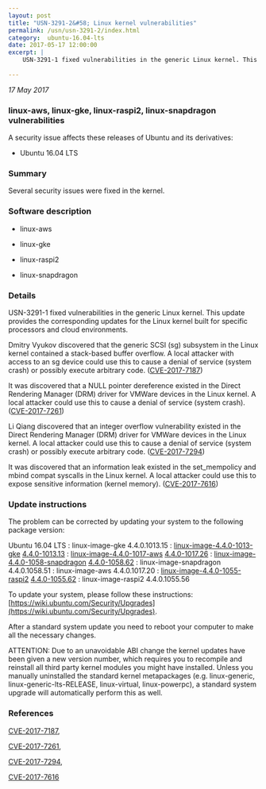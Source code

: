 ```yaml
---
layout: post
title: "USN-3291-2&#58; Linux kernel vulnerabilities"
permalink: /usn/usn-3291-2/index.html
category:  ubuntu-16.04-lts
date: 2017-05-17 12:00:00
excerpt: |
    USN-3291-1 fixed vulnerabilities in the generic Linux kernel. This update provides the corresponding updates for the Linux kernel built for specific processors and cloud environments.
    
--- 
```

 
 

*17 May 2017*

### linux-aws, linux-gke, linux-raspi2, linux-snapdragon vulnerabilities

A security issue affects these releases of Ubuntu and its derivatives:

* Ubuntu 16.04 LTS

### Summary

Several security issues were fixed in the kernel. 

### Software description

* linux-aws 

* linux-gke 

* linux-raspi2 

* linux-snapdragon 

### Details

USN-3291-1 fixed vulnerabilities in the generic Linux kernel. This update provides the corresponding updates for the Linux kernel built for specific processors and cloud environments.

Dmitry Vyukov discovered that the generic SCSI (sg) subsystem in the Linux kernel contained a stack-based buffer overflow. A local attacker with access to an sg device could use this to cause a denial of service (system crash) or possibly execute arbitrary code. ([CVE-2017-7187](http://people.ubuntu.com/~ubuntu-security/cve/CVE-2017-7187))

It was discovered that a NULL pointer dereference existed in the Direct Rendering Manager (DRM) driver for VMWare devices in the Linux kernel. A local attacker could use this to cause a denial of service (system crash). ([CVE-2017-7261](http://people.ubuntu.com/~ubuntu-security/cve/CVE-2017-7261))

Li Qiang discovered that an integer overflow vulnerability existed in the Direct Rendering Manager (DRM) driver for VMWare devices in the Linux kernel. A local attacker could use this to cause a denial of service (system crash) or possibly execute arbitrary code. ([CVE-2017-7294](http://people.ubuntu.com/~ubuntu-security/cve/CVE-2017-7294))

It was discovered that an information leak existed in the set_mempolicy and mbind compat syscalls in the Linux kernel. A local attacker could use this to expose sensitive information (kernel memory). ([CVE-2017-7616](http://people.ubuntu.com/~ubuntu-security/cve/CVE-2017-7616)) 

### Update instructions

The problem can be corrected by updating your system to the following package version:

Ubuntu 16.04 LTS
 : linux-image-gke <span>4.4.0.1013.15</span>
 : [linux-image-4.4.0-1013-gke](https://launchpad.net/ubuntu/+source/linux-gke) <span> [4.4.0-1013.13](https://launchpad.net/ubuntu/+source/linux-gke/4.4.0-1013.13) </span> 
 : [linux-image-4.4.0-1017-aws](https://launchpad.net/ubuntu/+source/linux-aws) <span> [4.4.0-1017.26](https://launchpad.net/ubuntu/+source/linux-aws/4.4.0-1017.26) </span> 
 : [linux-image-4.4.0-1058-snapdragon](https://launchpad.net/ubuntu/+source/linux-snapdragon) <span> [4.4.0-1058.62](https://launchpad.net/ubuntu/+source/linux-snapdragon/4.4.0-1058.62) </span> 
 : linux-image-snapdragon <span>4.4.0.1058.51</span>
 : linux-image-aws <span>4.4.0.1017.20</span>
 : [linux-image-4.4.0-1055-raspi2](https://launchpad.net/ubuntu/+source/linux-raspi2) <span> [4.4.0-1055.62](https://launchpad.net/ubuntu/+source/linux-raspi2/4.4.0-1055.62) </span> 
 : linux-image-raspi2 <span>4.4.0.1055.56</span>

To update your system, please follow these instructions: [https://wiki.ubuntu.com/Security/Upgrades](https://wiki.ubuntu.com/Security/Upgrades).

After a standard system update you need to reboot your computer to make all the necessary changes.

ATTENTION: Due to an unavoidable ABI change the kernel updates have been given a new version number, which requires you to recompile and reinstall all third party kernel modules you might have installed. Unless you manually uninstalled the standard kernel metapackages (e.g. linux-generic, linux-generic-lts-RELEASE, linux-virtual, linux-powerpc), a standard system upgrade will automatically perform this as well. 

### References

 
 [CVE-2017-7187](http://people.ubuntu.com/~ubuntu-security/cve/CVE-2017-7187), 

 [CVE-2017-7261](http://people.ubuntu.com/~ubuntu-security/cve/CVE-2017-7261), 

 [CVE-2017-7294](http://people.ubuntu.com/~ubuntu-security/cve/CVE-2017-7294), 

 [CVE-2017-7616](http://people.ubuntu.com/~ubuntu-security/cve/CVE-2017-7616)
 

